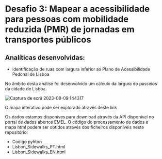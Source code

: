 
# Desafio 3: Mapear a acessibilidade para pessoas com mobilidade reduzida (PMR) de jornadas em transportes públicos

## Analíticas desenvolvidas:
- Identificação de ruas com largura inferior ao Plano de Acessibilidade Pedonal de Lisboa

No âmbito desta análise foi desenvolvido um cálculo da largura do passeios da cidade de Lisboa.

![Captura de ecrã 2023-08-09 144317](https://github.com/emel-mobilidade/VoxPop/assets/141622427/3e04ed4c-76b1-4e15-8c2a-0e0a2c1c190b)


O mapa interativo pode ser explorado através deste link

Os dados estamos disponíves para download através da API disponível no portal de dados abertos EMEL.
O código do processamento de dados e mapa html podem ser obtidos através dos ficheiros disponíveis neste repositório:
- Codigo pyhton
- Lisbon_Sidewalks_PT.html
- Lisbon_Sidewalks_EN.html
